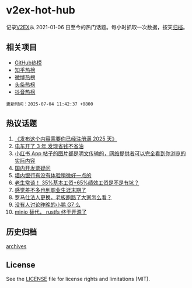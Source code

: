 # v2ex-hot-hub

 记录[V2EX](https://www.v2ex.com/)从 2021-01-06 日至今的热门话题。每小时抓取一次数据，按天[归档](archives)。
 
 ## 相关项目

- [GitHub热榜](https://github.com/snaildev/github-hot-hub)
- [知乎热榜](https://github.com/snaildev/zhihu-hot-hub)
- [微博热榜](https://github.com/snaildev/weibo-hot-hub)
- [头条热榜](https://github.com/snaildev/toutiao-hot-hub)
- [抖音热榜](https://github.com/snaildev/douyin-hot-hub)


 `更新时间：2025-07-04 11:42:37 +0800`

## 热议话题

1. [《发布这个内容需要你已经注册满 2025 天》](https://www.v2ex.com/t/1142771)
1. [电车开了 3 年 发现省钱不省油](https://www.v2ex.com/t/1142850)
1. [小红书 App 帖子的图片都是明文传输的，网络提供者可以完全看到你浏览的实际内容](https://www.v2ex.com/t/1142748)
1. [国内开发票疑问](https://www.v2ex.com/t/1142757)
1. [墙内银行有没有体验稍微好一点的](https://www.v2ex.com/t/1142749)
1. [老生常谈！ 35%基本工资+65%绩效工资是不是有坑？](https://www.v2ex.com/t/1142835)
1. [感觉差不多也到职业生涯末期了](https://www.v2ex.com/t/1142886)
1. [罗马仕法人更换，老板跑路了大家怎么看？](https://www.v2ex.com/t/1142905)
1. [没有人讨论昨晚的小鹏 G7 么](https://www.v2ex.com/t/1142950)
1. [minio 替代， rustfs 终于开源了](https://www.v2ex.com/t/1142853)

## 历史归档

[archives](archives)

## License

See the [LICENSE](LICENSE) file for license rights and limitations (MIT).

